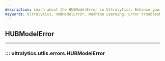 ```yaml
---
description: Learn about the HUBModelError in Ultralytics. Enhance your understanding, troubleshoot errors and optimize your machine learning projects.
keywords: Ultralytics, HUBModelError, Machine Learning, Error troubleshooting, Ultralytics documentation
---
```


## HUBModelError
---
### ::: ultralytics.utils.errors.HUBModelError
<br><br>
